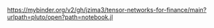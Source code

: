 https://mybinder.org/v2/gh/jzima3/tensor-networks-for-finance/main?urlpath=pluto/open?path=notebook.jl
